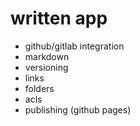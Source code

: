# written app

* github/gitlab integration
* markdown
* versioning
* links
* folders
* acls
* publishing (github pages)
